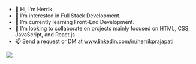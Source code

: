 - 👋 Hi, I’m Herrik
- 👀 I’m interested in Full Stack Development.
- 🌱 I’m currently learning Front-End Development.
- 💞️ I’m looking to collaborate on projects mainly focused on HTML, CSS, JavaScript, and React.js
- 📫 Send a request or DM at www.linkedin.com/in/herrikprajapati

![](https://komarev.com/ghpvc/?username=herrikprajapati&color=blueviolet)
